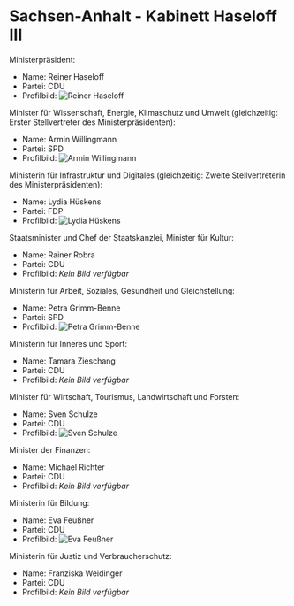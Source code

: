 # Sachsen-Anhalt - Kabinett Haseloff III

Ministerpräsident:
* Name: Reiner Haseloff
* Partei: CDU
* Profilbild: ![Reiner Haseloff](https://upload.wikimedia.org/wikipedia/commons/thumb/7/74/Reiner_Haseloff_%28Martin_Rulsch%29_09.jpg/400px-Reiner_Haseloff_%28Martin_Rulsch%29_09.jpg)

Minister für Wissenschaft, Energie, Klimaschutz und Umwelt (gleichzeitig: Erster Stellvertreter des Ministerpräsidenten):
* Name: Armin Willingmann
* Partei: SPD
* Profilbild: ![Armin Willingmann](https://upload.wikimedia.org/wikipedia/commons/thumb/a/a9/2018-09_Tierparkfest_10_Armin_Willingmann.jpg/400px-2018-09_Tierparkfest_10_Armin_Willingmann.jpg)

Ministerin für Infrastruktur und Digitales (gleichzeitig: Zweite Stellvertreterin des Ministerpräsidenten):
* Name: Lydia Hüskens
* Partei: FDP
* Profilbild: ![Lydia Hüskens](https://upload.wikimedia.org/wikipedia/commons/thumb/8/81/Lydia-H%C3%BCskens-MdL-Portrait.jpg/400px-Lydia-H%C3%BCskens-MdL-Portrait.jpg)

Staatsminister und Chef der Staatskanzlei, Minister für Kultur:
* Name: Rainer Robra
* Partei: CDU
* Profilbild: *Kein Bild verfügbar*

Ministerin für Arbeit, Soziales, Gesundheit und Gleichstellung:
* Name: Petra Grimm-Benne
* Partei: SPD
* Profilbild: ![Petra Grimm-Benne](https://upload.wikimedia.org/wikipedia/commons/thumb/4/4c/Petra_Grimm-Benne_2281.jpg/400px-Petra_Grimm-Benne_2281.jpg)

Ministerin für Inneres und Sport:
* Name: Tamara Zieschang
* Partei: CDU
* Profilbild: *Kein Bild verfügbar*

Minister für Wirtschaft, Tourismus, Landwirtschaft und Forsten:
* Name: Sven Schulze
* Partei: CDU
* Profilbild: ![Sven Schulze](https://upload.wikimedia.org/wikipedia/commons/thumb/c/cf/EPP_Political_Assembly%2C_04-05_May%2C_Munich%2C_Sven_Schulze_%2852871121137%29_%28cropped%29.jpg/400px-EPP_Political_Assembly%2C_04-05_May%2C_Munich%2C_Sven_Schulze_%2852871121137%29_%28cropped%29.jpg)

Minister der Finanzen:
* Name: Michael Richter
* Partei: CDU
* Profilbild: *Kein Bild verfügbar*

Ministerin für Bildung:
* Name: Eva Feußner
* Partei: CDU
* Profilbild: ![Eva Feußner](https://upload.wikimedia.org/wikipedia/commons/thumb/f/f9/Eva_Feussner_2211.jpg/400px-Eva_Feussner_2211.jpg)

Ministerin für Justiz und Verbraucherschutz:
* Name: Franziska Weidinger
* Partei: CDU
* Profilbild: *Kein Bild verfügbar*
